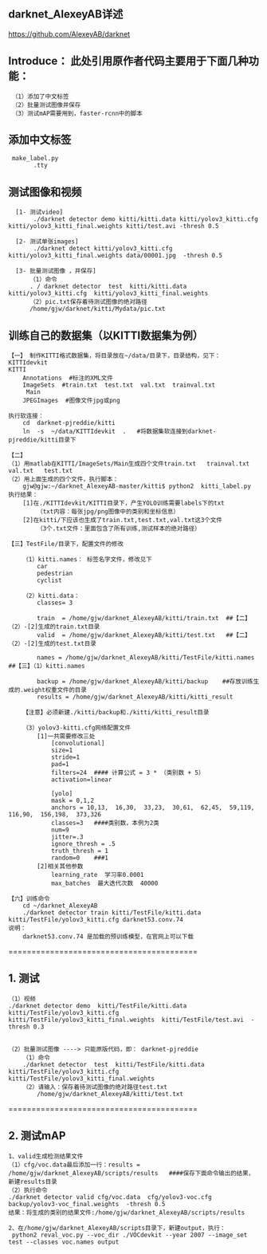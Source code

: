 

##  darknet_AlexeyAB详述


https://github.com/AlexeyAB/darknet


## Introduce： 此处引用原作者代码主要用于下面几种功能：
     （1）添加了中文标签
     （2）批量测试图像并保存
     （3）测试mAP需要用到，faster-rcnn中的脚本

## 添加中文标签
     make_label.py
           .tty

## 测试图像和视频
      [1- 测试video]
           ./darknet detector demo kitti/kitti.data kitti/yolov3_kitti.cfg  kitti/yolov3_kitti_final.weights kitti/test.avi -thresh 0.5

      [2- 测试单张images]
           ./darknet detect kitti/yolov3_kitti.cfg  kitti/yolov3_kitti_final.weights data/00001.jpg  -thresh 0.5

      [3- 批量测试图像 ，并保存]    
          （1）命令
          . / darknet detector  test  kitti/kitti.data kitti/yolov3_kitti.cfg  kitti/yolov3_kitti_final.weights
          （2）pic.txt保存着待测试图像的绝对路径
          /home/gjw/darknet/kitti/Mydata/pic.txt
         
## 训练自己的数据集（以KITTI数据集为例）
	【一】 制作KITTI格式数据集，将目录放在~/data/目录下，目录结构，见下：
	KITTIdevkit
	KITTI
	    Annotations  #标注的XML文件
	    ImageSets  #train.txt  test.txt  val.txt  trainval.txt
		 Main
	    JPEGImages  #图像文件jpg或png

	执行软连接： 
		cd  darknet-pjreddie/kitti
		ln  -s  ~/data/KITTIdevkit  .   #将数据集软连接到darknet-pjreddie/kitti目录下

	【二】
	（1）用matlab在KITTI/ImageSets/Main生成四个文件train.txt   trainval.txt   val.txt   test.txt 
	（2）用上面生成的四个文件，执行脚本：
		gjw@gjw:~/darknet_AlexeyAB-master/kitti$ python2  kitti_label.py 
	执行结果：
		[1]在./KITTIdevkit/KITTI目录下，产生YOLO训练需要labels下的txt
			（txt内容：每张jpg/png图像中的类别和坐标信息） 
		[2]在kitti/下应该也生成了train.txt,test.txt,val.txt这3个文件
			（3个.txt文件：里面包含了所有训练,测试样本的绝对路径）

	【三】TestFile/目录下，配置文件的修改

		（1）kitti.names： 标签名字文件，修改见下
			car
			pedestrian
			cyclist

		（2）kitti.data： 
			classes= 3

			train  = /home/gjw/darknet_AlexeyAB/kitti/train.txt  ##【二】（2）-[2]生成的train.txt目录
			valid  = /home/gjw/darknet_AlexeyAB/kitti/test.txt   ##【二】（2）-[2]生成的test.txt目录

			names = /home/gjw/darknet_AlexeyAB/kitti/TestFile/kitti.names  ##【三】（1）kitti.names

			backup = /home/gjw/darknet_AlexeyAB/kitti/backup    ##存放训练生成的.weight权重文件的目录	
			results = /home/gjw/darknet_AlexeyAB/kitti/kitti_result

		【注意】必须新建./kitti/backup和./kitti/kitti_result目录

		（3）yolov3-kitti.cfg网络配置文件
		    [1]一共需要修改三处
				[convolutional]
				size=1
				stride=1
				pad=1
				filters=24  #### 计算公式 = 3 * （类别数 + 5）
				activation=linear

				[yolo]
				mask = 0,1,2
				anchors = 10,13,  16,30,  33,23,  30,61,  62,45,  59,119,  116,90,  156,198,  373,326
				classes=3   ####类别数，本例为2类  
				num=9
				jitter=.3
				ignore_thresh = .5
				truth_thresh = 1
				random=0    ###1
		    [2]相关其他参数
			    learning_rate  学习率0.0001
			    max_batches  最大迭代次数  40000

	【六】训练命令
		cd ~/darknet_AlexeyAB
		./darknet detector train kitti/TestFile/kitti.data  kitti/TestFile/yolov3_kitti.cfg darknet53.conv.74 
	说明：
		darknet53.conv.74 是加载的预训练模型，在官网上可以下载

=========================================

## 1. 测试
	（1）视频
	./darknet detector demo  kitti/TestFile/kitti.data  kitti/TestFile/yolov3_kitti.cfg  kitti/TestFile/yolov3_kitti_final.weights  kitti/TestFile/test.avi  -thresh 0.3 


	（2）批量测试图像 ----> 只能原版代码，即： darknet-pjreddie
		（1）命令
		./darknet detector  test  kitti/TestFile/kitti.data  kitti/TestFile/yolov3_kitti.cfg  kitti/TestFile/yolov3_kitti_final.weights
		（2）请输入：保存着待测试图像的绝对路径test.txt
			/home/gjw/darknet_AlexeyAB/kitti/test.txt

=========================================

## 2. 测试mAP
	1、valid生成检测结果文件
	（1）cfg/voc.data最后添加一行：results = /home/gjw/darknet_AlexeyAB/scripts/results   ####保存下面命令输出的结果，新建results目录
	（2）执行命令
	./darknet detector valid cfg/voc.data  cfg/yolov3-voc.cfg backup/yolov3-voc_final.weights  -thresh 0.5
	结果：将生成的类别的结果文件:/home/gjw/darknet_AlexeyAB/scripts/results

	2、在/home/gjw/darknet_AlexeyAB/scripts目录下，新建output，执行：
	 python2 reval_voc.py --voc_dir ./VOCdevkit --year 2007 --image_set test --classes voc.names output  




